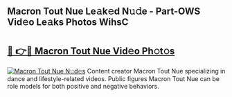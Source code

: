 ## Macron Tout Nue Le𝚊k𝚎d N𝚞𝚍e - Part-OWS Vid𝚎o Le𝚊ks Photos WihsC

# <h2><a href="http://fb7haps.evod.top/?m=Macron+Tout+Nue">🔗 👉🔴 Macron Tout Nue Vid𝚎o Ph𝚘t𝚘s</a></h2>

[![Macron Tout Nue N𝚞d𝚎s](https://i.imgur.com/8V9OHl7.gif)](http://fb7haps.evod.top/?m=Macron+Tout+Nue)
Content creator Macron Tout Nue specializing in dance and lifestyle-related videos. Public figures Macron Tout Nue can be role models for both positive and negative behaviors. 
